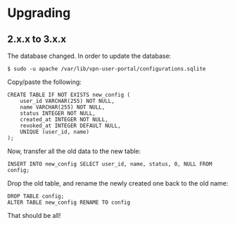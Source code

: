 # Upgrading

## 2.x.x to 3.x.x
The database changed. In order to update the database:

    $ sudo -u apache /var/lib/vpn-user-portal/configurations.sqlite

Copy/paste the following:

    CREATE TABLE IF NOT EXISTS new_config (
        user_id VARCHAR(255) NOT NULL,
        name VARCHAR(255) NOT NULL,
        status INTEGER NOT NULL,
        created_at INTEGER NOT NULL,
        revoked_at INTEGER DEFAULT NULL,
        UNIQUE (user_id, name)
    );

Now, transfer all the old data to the new table:

    INSERT INTO new_config SELECT user_id, name, status, 0, NULL FROM config;

Drop the old table, and rename the newly created one back to the old name:

    DROP TABLE config;
    ALTER TABLE new_config RENAME TO config

That should be all! 

